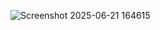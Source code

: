 ![Screenshot 2025-06-21 164615](https://github.com/user-attachments/assets/27405a57-f0ee-4c24-b9eb-d61d4b738c0a)
